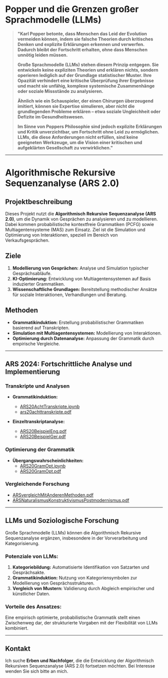 # Popper und die Grenzen großer Sprachmodelle (LLMs)

> **"Karl Popper betonte, dass Menschen das Leid der Evolution vermeiden können, indem sie falsche Theorien durch kritisches Denken und explizite Erklärungen erkennen und verwerfen. Dadurch bleibt der Fortschritt erhalten, ohne dass Menschen unnötig leiden müssen.**  
>
> **Große Sprachmodelle (LLMs) stehen diesem Prinzip entgegen. Sie entwickeln keine expliziten Theorien und erklären nichts, sondern operieren lediglich auf der Grundlage statistischer Muster. Ihre Opazität verhindert eine kritische Überprüfung ihrer Ergebnisse und macht sie unfähig, komplexe systemische Zusammenhänge oder soziale Missstände zu analysieren.**  
>
> **Ähnlich wie ein Schauspieler, der einen Chirurgen überzeugend imitiert, können sie Expertise simulieren, aber nicht die grundlegenden Probleme erklären – etwa soziale Ungleichheit oder Defizite im Gesundheitswesen.**  
>
> **Im Sinne von Poppers Philosophie sind jedoch explizite Erklärungen und Kritik unverzichtbar, um Fortschritt ohne Leid zu ermöglichen. LLMs, die diese Anforderungen nicht erfüllen, sind keine geeigneten Werkzeuge, um die Vision einer kritischen und aufgeklärten Gesellschaft zu verwirklichen."**

---

# Algorithmische Rekursive Sequenzanalyse (ARS 2.0)

## Projektbeschreibung
Dieses Projekt nutzt die **Algorithmisch Rekursive Sequenzanalyse (ARS 2.0)**, um die Dynamik von Gesprächen zu analysieren und zu modellieren. Dabei kommen probabilistische kontextfreie Grammatiken (PCFG) sowie Multiagentensysteme (MAS) zum Einsatz. Ziel ist die Simulation und Optimierung von Interaktionen, speziell im Bereich von Verkaufsgesprächen.

## Ziele
1. **Modellierung von Gesprächen:** Analyse und Simulation typischer Gesprächsabläufe.
2. **KI-Optimierung:** Entwicklung von Multiagentensystemen auf Basis induzierter Grammatiken.
3. **Wissenschaftliche Grundlagen:** Bereitstellung methodischer Ansätze für soziale Interaktionen, Verhandlungen und Beratung.

## Methoden
- **Grammatikinduktion:** Erstellung probabilistischer Grammatiken basierend auf Transkripten.
- **Simulation mit Multiagentensystemen:** Modellierung von Interaktionen.
- **Optimierung durch Datenanalyse:** Anpassung der Grammatik durch empirische Vergleiche.

---

## ARS 2024: Fortschrittliche Analyse und Implementierung

### Transkripte und Analysen
- **Grammatikinduktion:**
  - [ARS20AchtTranskripte.ipynb](./ARS20AchtTranskripte.ipynb)
  - [ars20achttranskripte.pdf](./ars20achttranskripte.pdf)

- **Einzeltranskriptanalyse:**
  - [ARS20BeispielEng.pdf](./ARS20BeispielEng.pdf)
  - [ARS20BeispielGer.pdf](./ARS20BeispielGer.pdf)

### Optimierung der Grammatik
- **Übergangswahrscheinlichkeiten:**
  - [ARS20GramOpt.ipynb](./ARS20GramOpt.ipynb)
  - [ARS20GramOpt.pdf](./ARS20GramOpt.pdf)

### Vergleichende Forschung
- [ARSvergleichMitAnderenMethoden.pdf](./ARSvergleichMitAnderenMethoden.pdf)
- [ARSNaturalismusKonstruktivismusPostmodernismus.pdf](./ARSNaturalismusKonstruktivismusPostmodernismus.pdf)

---

## LLMs und Soziologische Forschung
Große Sprachmodelle (LLMs) können die Algorithmisch Rekursive Sequenzanalyse ergänzen, insbesondere in der Vorverarbeitung und Kategorisierung.

### Potenziale von LLMs:
1. **Kategoriebildung:** Automatisierte Identifikation von Satzarten und Gesprächsakte.
2. **Grammatikinduktion:** Nutzung von Kategoriensymbolen zur Modellierung von Gesprächsstrukturen.
3. **Vergleich von Mustern:** Validierung durch Abgleich empirischer und künstlicher Daten.

### Vorteile des Ansatzes:
Eine empirisch optimierte, probabilistische Grammatik stellt einen Zwischenweg dar, der strukturierte Vorgaben mit der Flexibilität von LLMs kombiniert.

---

## Kontakt
Ich suche **Erben und Nachfolger**, die die Entwicklung der Algorithmisch Rekursiven Sequenzanalyse (ARS 2.0) fortsetzen möchten. Bei Interesse wenden Sie sich bitte an mich.
